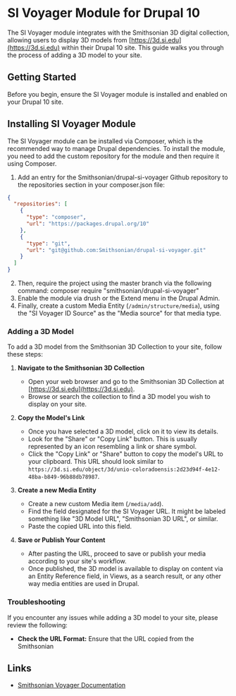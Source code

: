 # SI Voyager Module for Drupal 10

The SI Voyager module integrates with the Smithsonian 3D digital collection, allowing users to display 3D models from [https://3d.si.edu](https://3d.si.edu) within their Drupal 10 site. This guide walks you through the process of adding a 3D model to your site.

## Getting Started

Before you begin, ensure the SI Voyager module is installed and enabled on your Drupal 10 site.

## Installing SI Voyager Module

The SI Voyager module can be installed via Composer, which is the recommended way to manage Drupal dependencies. To install the module, you need to add the custom repository for the module and then require it using Composer.

1. Add an entry for the Smithsonian/drupal-si-voyager Github repository to the repositories section in your composer.json file:

```json
{
  "repositories": [
    {
      "type": "composer",
      "url": "https://packages.drupal.org/10"
    },
    {
      "type": "git",
      "url": "git@github.com:Smithsonian/drupal-si-voyager.git"
    }
  ]
}
```

2. Then, require the project using the master branch via the following command: composer require "smithsonian/drupal-si-voyager"
3. Enable the module via drush or the Extend menu in the Drupal Admin.
4. Finally, create a custom Media Entity (`/admin/structure/media`), using the "SI Voyager ID Source" as the "Media source" for that media type.

### Adding a 3D Model

To add a 3D model from the Smithsonian 3D Collection to your site, follow these steps:

1. **Navigate to the Smithsonian 3D Collection**
    - Open your web browser and go to the Smithsonian 3D Collection at [https://3d.si.edu](https://3d.si.edu).
    - Browse or search the collection to find a 3D model you wish to display on your site.

2. **Copy the Model's Link**
    - Once you have selected a 3D model, click on it to view its details.
    - Look for the "Share" or "Copy Link" button. This is usually represented by an icon resembling a link or share symbol.
    - Click the "Copy Link" or "Share" button to copy the model's URL to your clipboard. This URL should look similar to `https://3d.si.edu/object/3d/unio-coloradoensis:2d23d94f-4e12-48ba-b849-96b88db78987`.

3. **Create a new Media Entity**
    - Create a new custom Media item (`/media/add`).
    - Find the field designated for the SI Voyager URL. It might be labeled something like "3D Model URL", "Smithsonian 3D URL", or similar.
    - Paste the copied URL into this field.

4. **Save or Publish Your Content**
    - After pasting the URL, proceed to save or publish your media according to your site's workflow.
    - Once published, the 3D model is available to display on content via an Entity Reference field, in Views, as a search result, or any other way media entities are used in Drupal.

### Troubleshooting

If you encounter any issues while adding a 3D model to your site, please review the following:

- **Check the URL Format:** Ensure that the URL copied from the Smithsonian

## Links

- [Smithsonian Voyager Documentation](https://smithsonian.github.io/dpo-voyager/)
